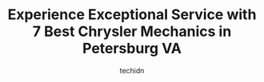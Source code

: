 ---
layout: ampstory
image: https://images.unsplash.com/photo-1522120177514-2b16ebe5634d?ixlib=rb-4.0.3&ixid=MnwxMjA3fDB8MHxwaG90by1wYWdlfHx8fGVufDB8fHx8&auto=format&fit=crop&w=640&h=853&q=80
author: techidn
featured: false
description: If youre in need of trustworthy and skilled Chrysler Mechanic in Petersburg VA, USA, youll be pleased to discover the 7 best Chrysler Mechanic in town. Their expertise and commitment to cu
title: Experience Exceptional Service with 7 Best Chrysler Mechanics in Petersburg VA
cover:
   title: Experience Exceptional Service with 7 Best Chrysler Mechanics in Petersburg VA
   subtitle: Rickpate
   background: https://images.unsplash.com/photo-1522120177514-2b16ebe5634d?ixlib=rb-4.0.3&ixid=MnwxMjA3fDB8MHxwaG90by1wYWdlfHx8fGVufDB8fHx8&auto=format&fit=crop&w=640&h=853&q=80

pages: 
 - layout: thirds
   top: <h1>#1 Walts Automotive & Electric</h1>
   bottom: "<p>Walt will not try to rip you off and if he cant do it he will point you in the right direction.</p>"
   background: https://www.knot35.com/toplist/wp-content/uploads/2023/06/best-chrysler-mechanic-1-in-petersburg-va-1685833742.jpeg
   backgroundblur: true
 - layout: thirds
   top: <h1>#2 Parhams Service Center</h1>
   bottom: "<p>1901 S Sycamore St, Petersburg, VA 23805, United States</p>"
   background: https://www.knot35.com/toplist/wp-content/uploads/2023/06/best-chrysler-mechanic-2-in-petersburg-va-1685833743.jpeg
   cta:
      link: https://www.knot35.com/toplist/experience-exceptional-service-with-7-best-chrysler-mechanics-in-petersburg-va/
      text: Experience Exceptional Service with 7 Best Chrysler Mechanics in Petersburg VA
 - layout: thirds
   top: <h1>#3 Jim Whelans Service Center</h1>
   bottom: "<p>2156 County Dr, Petersburg, VA 23803, United States</p>"
   background: https://www.knot35.com/toplist/wp-content/uploads/2023/06/best-chrysler-mechanic-3-in-petersburg-va-1685833743.jpeg
   cta:
      link: https://www.knot35.com/toplist/experience-exceptional-service-with-7-best-chrysler-mechanics-in-petersburg-va/
      text: Experience Exceptional Service with 7 Best Chrysler Mechanics in Petersburg VA
 - layout: thirds
   top: <h1>#4 J Cs Auto Center</h1>
   bottom: "<p>946 E Wythe St, Petersburg, VA 23803, United States</p>"
   background: https://images.unsplash.com/photo-1618005182384-a83a8bd57fbe?ixlib=rb-4.0.3&ixid=MnwxMjA3fDB8MHxwaG90by1wYWdlfHx8fGVufDB8fHx8&auto=format&fit=crop&w=640&h=853&q=80
   cta:
      link: https://www.knot35.com/toplist/experience-exceptional-service-with-7-best-chrysler-mechanics-in-petersburg-va/
      text: Experience Exceptional Service with 7 Best Chrysler Mechanics in Petersburg VA
 - layout: thirds
   top: <h1>#5 Premier Automotive</h1>
   bottom: "<p>1100 E Washington St, Petersburg, VA 23803, United States</p>"
   background: https://images.unsplash.com/photo-1602536052359-ef94c21c5948?ixlib=rb-4.0.3&ixid=MnwxMjA3fDB8MHxwaG90by1wYWdlfHx8fGVufDB8fHx8&auto=format&fit=crop&w=640&h=853&q=80
   cta:
      link: https://www.knot35.com/toplist/experience-exceptional-service-with-7-best-chrysler-mechanics-in-petersburg-va/
      text: Experience Exceptional Service with 7 Best Chrysler Mechanics in Petersburg VA
 - layout: thirds
   top: <h1>#6 Youngs Foreign Car Repair</h1>
   bottom: "<p>1318 E Washington St, Petersburg, VA 23803, United States</p>"
   background: https://images.unsplash.com/photo-1615749413727-825b59a857b5?ixlib=rb-4.0.3&ixid=MnwxMjA3fDB8MHxwaG90by1wYWdlfHx8fGVufDB8fHx8&auto=format&fit=crop&w=640&h=853&q=80
   cta:
      link: https://www.knot35.com/toplist/experience-exceptional-service-with-7-best-chrysler-mechanics-in-petersburg-va/
      text: Experience Exceptional Service with 7 Best Chrysler Mechanics in Petersburg VA
 - layout: thirds
   top: <h1>#7 Moores Auto and Towing Inc.</h1>
   bottom: "<p>130 Bollingbrook St, Petersburg, VA 23803, United States</p>"
   background: https://images.unsplash.com/photo-1540457036297-448b6b99e91c?ixlib=rb-4.0.3&ixid=MnwxMjA3fDB8MHxwaG90by1wYWdlfHx8fGVufDB8fHx8&auto=format&fit=crop&w=640&h=853&q=80
   cta:
      link: https://www.knot35.com/toplist/experience-exceptional-service-with-7-best-chrysler-mechanics-in-petersburg-va/
      text: Experience Exceptional Service with 7 Best Chrysler Mechanics in Petersburg VA
 - layout: thirds
   middle: Continue reading...
   background: https://images.unsplash.com/photo-1604871000636-074fa5117945?ixlib=rb-4.0.3&ixid=MnwxMjA3fDB8MHxwaG90by1wYWdlfHx8fGVufDB8fHx8&auto=format&fit=crop&w=640&h=853&q=80
   cta:
      link: https://www.knot35.com/toplist/experience-exceptional-service-with-7-best-chrysler-mechanics-in-petersburg-va/
      text: Experience Exceptional Service with 7 Best Chrysler Mechanics in Petersburg VA
      
---